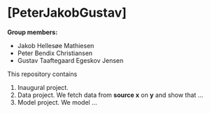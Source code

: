 # \[PeterJakobGustav\]

**Group members:**
- Jakob Hellesøe Mathiesen
- Peter Bendix Christiansen
- Gustav Taaftegaard Egeskov Jensen

This repository contains  
1. Inaugural project. 
2. Data project. We fetch data from **source x** on **y** and show that ...
3. Model project. We model ...
